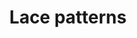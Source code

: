 ---
title: "Lace patterns"
layout: collection
permalink: /patterns/
collection: patterns
entries_layout: grid
classes: wide
---